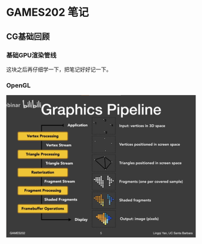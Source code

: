 # GAMES202 笔记

## CG基础回顾

### 基础GPU渲染管线

这块之后再仔细学一下，把笔记好好记一下。

### OpenGL

![image-20211028213305402](https://github.com/L-Aidan/GAMES202/blob/main/pictures/image-20211028213305402.png)

